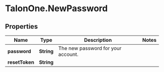 # TalonOne.NewPassword

## Properties

Name | Type | Description | Notes
------------ | ------------- | ------------- | -------------
**password** | **String** | The new password for your account. | 
**resetToken** | **String** |  | 


